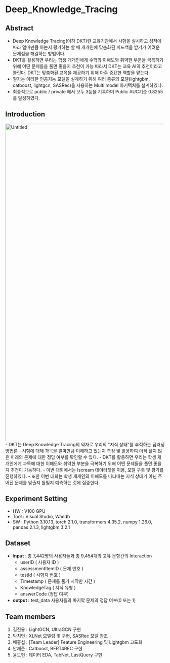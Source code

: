 # Deep_Knowledge_Tracing

## **Abstract**

- Deep Knowledge Tracing(이하 DKT)란 교육기관에서 시험을 실시하고 성적에 따라 얼마만큼 아는지 평가하는 할 때 개개인에 맞춤화된 피드백을 받기가 어려운 문제점을 해결하는 방법이다.
- DKT를 활용하면 우리는 학생 개개인에게 수학의 이해도와 취약한 부분을 극복하기 위해 어떤 문제들을 풀면 좋을지 추천이 가능 따라서 DKT는 교육 AI의 추천이라고 불린다. DKT는 맞춤화된 교육을 제공하기 위해 아주 중요한 역할을 맡는다.
- 필자는 이러한 인공지능 모델을 설계하기 위해 여러 종류의 모델(lightgbm, catboost, lightgcn, SASRec)을 사용하는 Multi model 아키텍처를 설계하였다.
- 최종적으로 public / private 에서 모두 3등을 기록하며 Public AUC기준 0.8255를 달성하였다.

## Introduction
<img width="1000" alt="Untitled" src="https://github.com/Bae-hong-seob/Deep_Knowledge_Tracing/assets/49437396/b2c28c54-13d4-406e-8469-a793635dced7">
<br>
- DKT는 Deep Knowledge Tracing의 약자로 우리의 "지식 상태"를 추적하는 딥러닝 방법론
    - 시험에 대해 과목을 얼마만큼 이해하고 있는지 측정 및 활용하여 아직 풀지 않은 미래의 
    문제에 대한 정답 여부를 확인할 수 있다.
    - DKT를 활용하면 우리는 학생 개개인에게 과목에 대한 이해도와 취약한 부분을 극복하기 
    위해 어떤 문제들을 풀면 좋을지 추천이 가능하다.
    - 이번 대회에서는 Iscream 데이터셋을 이용, 모델 구축 및 평가를 진행하였다.
    - 또한 이번 대회는 학생 개개인의 이해도를 나타내는 지식 상태가 아닌 주어진 문제를 맞출지 틀릴지 예측하는 것에 집중한다.

## **Experiment Setting**

- HW : V100 GPU
- Tool : Visual Studio, Wandb
- SW : Python 3.10.13, torch 2.1.0, transformers 4.35.2, numpy 1.26.0, pandas 2.1.3, lightgbm 3.2.1

## **Dataset**

- I**nput** : 총 7,442명의 사용자들과 총 9,454개의 고유 문항간의 Interaction
    - userID ( 사용자 ID )
    - assessmentItemID ( 문제 번호 )
    - testId ( 시험지 번호 )
    - Timestamp ( 문제를 풀기 시작한 시간 )
    - KnowledgeTag ( 지식 유형 )
    - answerCode (정답 여부)
- **output :** test_data 사용자들의 마지막 문제의 정답 여부(0 또는 1)

## Team members

1. 김진용 : LightGCN, UltraGCN 구현
2. 박치언 : XLNet 모델링 및 구현, SASRec 모델 참조
3. 배홍섭 : [Team Leader] Feature Engineering 및 Lightgbm 고도화
4. 안제준 : Catboost, BERT4REC 구현
5. 윤도현 : 데이터 EDA, TabNet, LastQuery 구현
